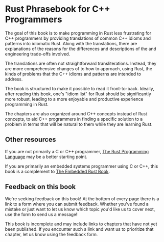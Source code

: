 # Rust Phrasebook for C++ Programmers

The goal of this book is to make programming in Rust less frustrating for C++
programmers by providing translations of common C++ idioms and patterns into
idiomatic Rust. Along with the translations, there are explanations of the
reasons for the differences and descriptions of the and engineering trade-offs
involved.

The translations are often not straightforward transliterations. Instead, they
are more comprehensive changes of to how to approach, using Rust, the kinds of
problems that the C++ idioms and patterns are intended to address.

The book is structured to make it possible to read it front-to-back. Ideally,
after reading this book, one's "idiom list" for Rust should be significantly
more robust, leading to a more enjoyable and productive experience programming
in Rust.

The chapters are also organized around C++ concepts instead of Rust concepts, to
aid C++ programmers in finding a specific solution to a problem in terms that
will be natural to them while they are learning Rust.

## Other resources

If you are not primarily a C or C++ programmer, [The Rust Programming
Language](https://rust-book.cs.brown.edu/) may be a better starting point.

If you are primarily an embedded systems programmer using C or C++, this book is
a complement to [The Embedded Rust Book](https://docs.rust-embedded.org/book/).

## Feedback on this book

We're seeking feedback on this book! At the bottom of every page there is a link
to a form where you can submit feedback. Whether you've found a mistake or just
want to let us know which topic you'd like us to cover next, use the form to
send us a message!

This book is incomplete and may include links to chapters that have not yet been
published. If you encounter such a link and want us to prioritize that chapter,
let us know using the feedback form.

